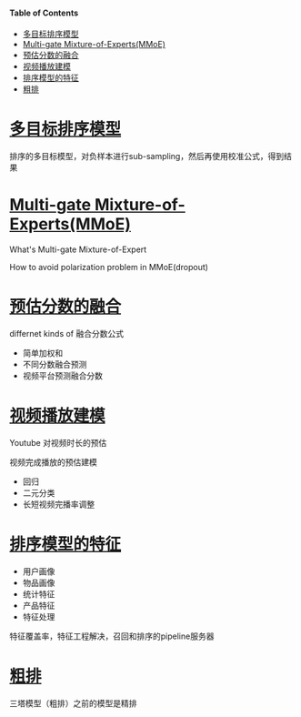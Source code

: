 #### Table of Contents

- [多目标排序模型](#多目标排序模型)
- [Multi-gate Mixture-of-Experts(MMoE)](#multi-gate-mixture-of-expertsmmoe)
- [预估分数的融合](#预估分数的融合)
- [视频播放建模](#视频播放建模)
- [排序模型的特征](#排序模型的特征)
- [粗排](#粗排)

# [多目标排序模型](https://github.com/Linsen-gao-457/RecommenderSystem/blob/main/Slides/03_Rank_01.pdf)

排序的多目标模型，对负样本进行sub-sampling，然后再使用校准公式，得到结果

# [Multi-gate Mixture-of-Experts(MMoE)](https://github.com/Linsen-gao-457/RecommenderSystem/blob/main/Slides/03_Rank_02.pdf)

What's Multi-gate Mixture-of-Expert

How to avoid polarization problem in MMoE(dropout)

# [预估分数的融合](https://github.com/Linsen-gao-457/RecommenderSystem/blob/main/Slides/03_Rank_03.pdf)

differnet kinds of 融合分数公式
- 简单加权和
- 不同分数融合预测
- 视频平台预测融合分数

# [视频播放建模](https://github.com/Linsen-gao-457/RecommenderSystem/blob/main/Slides/03_Rank_04.pdf)

Youtube 对视频时长的预估

视频完成播放的预估建模
- 回归
- 二元分类
- 长短视频完播率调整

# [排序模型的特征](https://github.com/Linsen-gao-457/RecommenderSystem/blob/main/Slides/03_Rank_05.pdf)

- 用户画像
- 物品画像
- 统计特征
- 产品特征
- 特征处理

特征覆盖率，特征工程解决，召回和排序的pipeline服务器

# [粗排](https://github.com/Linsen-gao-457/RecommenderSystem/blob/main/Slides/03_Rank_06.pdf)

三塔模型（粗排）之前的模型是精排

